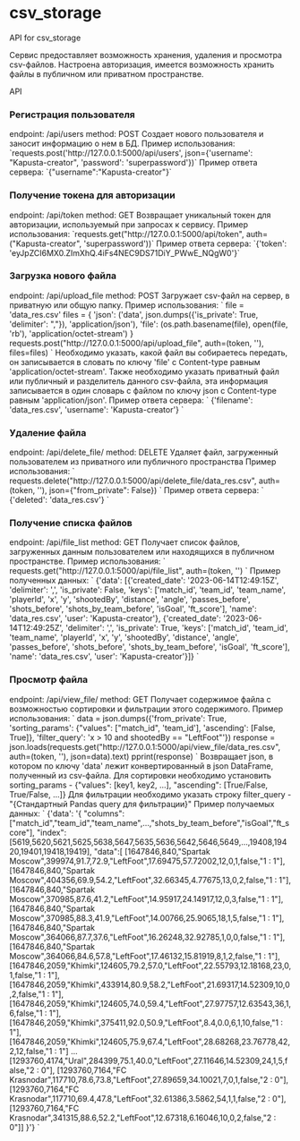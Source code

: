 # csv_storage
API for csv_storage

Сервис предоставляет возможность хранения, удаления и просмотра csv-файлов. Настроена авторизация,
имеется возможность хранить файлы в публичном или приватном пространстве.

API

<h3>Регистрация пользователя</h3>
endpoint: /api/users
method: POST
Создает нового пользователя и заносит информацию о нем в БД.
Пример использования:
`requests.post('http://127.0.0.1:5000/api/users', json={'username': "Kapusta-creator", 'password': 'superpassword'})`
Пример ответа сервера:
`{"username":"Kapusta-creator"}`

<h3>Получение токена для авторизации</h3>
endpoint: /api/token
method: GET
Возвращает уникальный токен для авторизации, используемый при запросах к сервису.
Пример использования:
`requests.get("http://127.0.0.1:5000/api/token", auth=("Kapusta-creator", 'superpassword'))`
Пример ответа сервера:
`{'token': 'eyJpZCI6MX0.ZImXhQ.4iFs4NEC9DS71DiY_PWwE_NQgW0'}`
<h3>Загрузка нового файла</h3>
endpoint: /api/upload_file
method: POST
Загружает csv-файл на сервер, в приватную или общую папку.
Пример использования:
`
file = 'data_res.csv'
files = {
    'json': ('data', json.dumps({'is_private': True, 'delimiter': ","}), 'application/json'),
    'file': (os.path.basename(file), open(file, 'rb'), 'application/octet-stream')
}
requests.post("http://127.0.0.1:5000/api/upload_file", auth=(token, ''), files=files)
`
Необходимо указать, какой файл вы собираетесь передать, он записывается в словать по ключу 'file' с Content-type равным 'application/octet-stream'.
Также необходимо указать приватный файл или публичный и разделитель данного csv-файла,
эта информация записывается в один словарь с файлом по ключу json с Content-type равным 'application/json'.
Пример ответа сервера:
`
{'filename': 'data_res.csv', 'username': 'Kapusta-creator'}
`

<h3>Удаление файла</h3>
endpoint: /api/delete_file/<filename>
method: DELETE
Удаляет файл, загруженный пользователем из приватного или публичного пространства
Пример использования:
`
requests.delete("http://127.0.0.1:5000/api/delete_file/data_res.csv", auth=(token, ''), json={"from_private": False})
`
Пример ответа сервера:
`
{'deleted': 'data_res.csv'}
`
<h3>Получение списка файлов</h3>
endpoint: /api/file_list
method: GET
Получает список файлов, загруженных данным пользователем или находящихся в публичном пространстве.
Пример использования:
`
requests.get("http://127.0.0.1:5000/api/file_list", auth=(token, '')
`
Пример полученных данных:
`
  {'data': [{'created_date': '2023-06-14T12:49:15Z',
           'delimiter': ',',
           'is_private': False,
           'keys': ['match_id',
                    'team_id',
                    'team_name',
                    'playerId',
                    'x',
                    'y',
                    'shootedBy',
                    'distance',
                    'angle',
                    'passes_before',
                    'shots_before',
                    'shots_by_team_before',
                    'isGoal',
                    'ft_score'],
           'name': 'data_res.csv',
           'user': 'Kapusta-creator'},
          {'created_date': '2023-06-14T12:49:25Z',
           'delimiter': ',',
           'is_private': True,
           'keys': ['match_id',
                    'team_id',
                    'team_name',
                    'playerId',
                    'x',
                    'y',
                    'shootedBy',
                    'distance',
                    'angle',
                    'passes_before',
                    'shots_before',
                    'shots_by_team_before',
                    'isGoal',
                    'ft_score'],
           'name': 'data_res.csv',
           'user': 'Kapusta-creator'}]}
`
<h3>Просмотр файла</h3>
endpoint: /api/view_file/<filename>
method: GET
Получает содержимое файла с возможностью сортировки и фильтрации этого содержимого.
Пример использования:
`
data = json.dumps({'from_private': True, 'sorting_params': {"values": ["match_id", 'team_id'],
                                                             'ascending': [False, True]},
                    'filter_query': 'x > 10 and shootedBy == "LeftFoot"'})
response = json.loads(requests.get("http://127.0.0.1:5000/api/view_file/data_res.csv", auth=(token, ''), json=data).text)
pprint(response)
`
Возвращает json, в котором по ключу 'data' лежит конвертированный в json DataFrame, полученный из csv-файла.
Для сортировки необходимо установить sorting_params - {"values": [key1, key2, ...], "ascending": [True/False, True/False, ...]}
Для фильтрации необходимо указать строку filter_query - "{Стандартный Pandas query для фильтрации}"
Пример получаемых данных:
`
{'data': '{
  "columns": ["match_id","team_id","team_name",...,"shots_by_team_before","isGoal","ft_score"],
  "index":[5619,5620,5621,5625,5638,5647,5635,5636,5642,5646,5649,...,19408,19420,19401,19418,19419],
  "data":[
         [1647846,840,"Spartak Moscow",399974,91.7,72.9,"LeftFoot",17.69475,57.72002,12,0,1,false,"1 : 1"],
         [1647846,840,"Spartak Moscow",404356,69.9,54.2,"LeftFoot",32.66345,4.77675,13,0,2,false,"1 : 1"],
         [1647846,840,"Spartak Moscow",370985,87.6,41.2,"LeftFoot",14.95917,24.14917,12,0,3,false,"1 : 1"],
         [1647846,840,"Spartak Moscow",370985,88.3,41.9,"LeftFoot",14.00766,25.9065,18,1,5,false,"1 : 1"],
         [1647846,840,"Spartak Moscow",364066,87.7,37.6,"LeftFoot",16.26248,32.92785,1,0,0,false,"1 : 1"],
         [1647846,840,"Spartak Moscow",364066,84.6,57.8,"LeftFoot",17.46132,15.81919,8,1,2,false,"1 : 1"],
         [1647846,2059,"Khimki",124605,79.2,57.0,"LeftFoot",22.55793,12.18168,23,0,1,false,"1 : 1"],
         [1647846,2059,"Khimki",433914,80.9,58.2,"LeftFoot",21.69317,14.52309,10,0,2,false,"1 : 1"],
         [1647846,2059,"Khimki",124605,74.0,59.4,"LeftFoot",27.97757,12.63543,36,1,6,false,"1 : 1"],
         [1647846,2059,"Khimki",375411,92.0,50.9,"LeftFoot",8.4,0.0,6,1,10,false,"1 : 1"],
         [1647846,2059,"Khimki",124605,75.9,67.4,"LeftFoot",28.68268,23.76778,42,2,12,false,"1 : 1"]
         ...
         [1293760,4174,"Ural",284399,75.1,40.0,"LeftFoot",27.11646,14.52309,24,1,5,false,"2 : 0"],
         [1293760,7164,"FC Krasnodar",117710,78.6,73.8,"LeftFoot",27.89659,34.10021,7,0,1,false,"2 : 0"],
         [1293760,7164,"FC Krasnodar",117710,69.4,47.8,"LeftFoot",32.61386,3.5862,54,1,1,false,"2 : 0"],
         [1293760,7164,"FC Krasnodar",341315,88.6,52.2,"LeftFoot",12.67318,6.16046,10,0,2,false,"2 : 0"]]
  }'}
`
